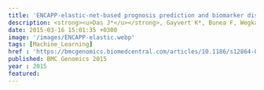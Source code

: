 ```yaml
---
title: 'ENCAPP-elastic-net-based prognosis prediction and biomarker discovery for human cancers'
description: <strong><u>Das J*</u></strong>, Gayvert K*, Bunea F, Wegkamp M, Yu H
date: 2015-03-16 15:01:35 +0300
image: '/images/ENCAPP-elastic.webp'
tags: [Machine_Learning]
href : 'https://bmcgenomics.biomedcentral.com/articles/10.1186/s12864-015-1465-9'
published: BMC Genomics 2015
year : 2015
featured: 
---
```

